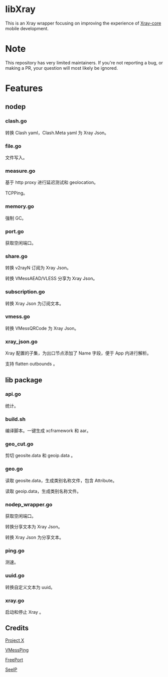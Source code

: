 # libXray

This is an Xray wrapper focusing on improving the experience of [Xray-core](https://github.com/XTLS/Xray-core) mobile development.

# Note

This repository has very limited maintainers. If you're not reporting a bug, or making a PR, your question will most likely be ignored.

# Features

## nodep

### clash.go

转换 Clash yaml，Clash.Meta yaml 为 Xray Json。

### file.go

文件写入。

### measure.go

基于 http proxy 进行延迟测试和 geolocation。

TCPPing。

### memory.go

强制 GC。

### port.go

获取空闲端口。

### share.go

转换 v2rayN 订阅为 Xray Json。

转换 VMessAEAD/VLESS 分享为 Xray Json。

### subscription.go

转换 Xray Json 为订阅文本。

### vmess.go

转换 VMessQRCode 为 Xray Json。

### xray_json.go

Xray 配置的子集，为出口节点添加了 Name 字段，便于 App 内进行解析。

支持 flatten outbounds 。

## lib package

### api.go

统计。

### build.sh

编译脚本。一键生成 xcframework 和 aar。

### geo_cut.go

剪切 geosite.data 和 geoip.data 。

### geo.go

读取 geosite.data，生成类别名称文件，包含 Attribute。

读取 geoip.data，生成类别名称文件。

### nodep_wrapper.go

获取空闲端口。

转换分享文本为 Xray Json。

转换 Xray Json 为分享文本。

### ping.go

测速。

### uuid.go

转换自定义文本为 uuid。

### xray.go

启动和停止 Xray 。

## Credits

[Project X](https://github.com/XTLS/Xray-core)

[VMessPing](https://github.com/v2fly/vmessping)

[FreePort](https://github.com/phayes/freeport)

[SeeIP](https://seeip.org/)
